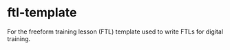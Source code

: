 # ftl-template
For the freeform training lesson (FTL) template used to write FTLs for digital training.
